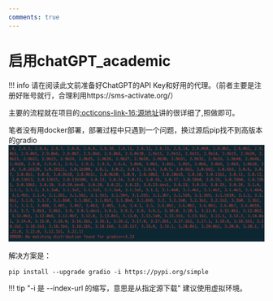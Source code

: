 ```yaml
---
comments: true
---
```

# 启用chatGPT_academic

!!! info
    请在阅读此文前准备好ChatGPT的API Key和好用的代理。（前者主要是注册好账号就行，合理利用https://sms-activate.org/）

主要的流程就在项目的[:octicons-link-16:源地址](https://github.com/binary-husky/chatgpt_academic)讲的很详细了,照做即可。

笔者没有用docker部署，部署过程中只遇到一个问题，换过源后pip找不到高版本的gradio
![](images/GPT_academic/2023-03-29-01-35-34.png#pic)  

解决方案是：
```
pip install --upgrade gradio -i https://pypi.org/simple
```
!!! tip "-i 是 --index-url 的缩写，意思是从指定源下载"
建议使用虚拟环境。
